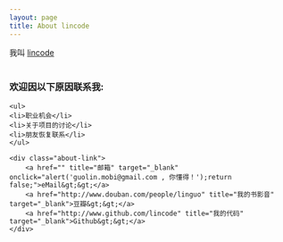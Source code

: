 ```yaml
---
layout: page
title: About lincode
---
```


<div class="entry">
	我叫 <a href="/">lincode</a>
<br/>
<br/>
	<h3>欢迎因以下原因联系我:</h3>

	<ul>
	<li>职业机会</li>
	<li>关于项目的讨论</li>
	<li>朋友恢复联系</li>
	</ul>

	<div class="about-link">
	    <a href="" title="邮箱" target="_blank" onclick="alert('guolin.mobi@gmail.com , 你懂得！');return false;">eMail&gt;&gt;</a>
	    <a href="http://www.douban.com/people/linguo" title="我的书影音" target="_blank">豆瓣&gt;&gt;</a>
	    <a href="http://www.github.com/lincode" title="我的代码" target="_blank">Github&gt;&gt;</a>
	</div>
</div>

